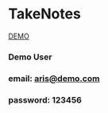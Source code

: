 # TakeNotes
[DEMO](https://arisgalay-takenotes.netlify.app)
### Demo User
### email: aris@demo.com
### password: 123456
